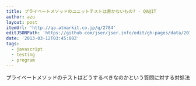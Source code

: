 ```yaml
---
title: プライベートメソッドのユニットテストは書かないもの? - QA@IT
author: azu
layout: post
itemUrl: 'http://qa.atmarkit.co.jp/q/2784'
editJSONPath: 'https://github.com/jser/jser.info/edit/gh-pages/data/2013/03/index.json'
date: '2013-03-12T03:45:00Z'
tags:
  - javascript
  - testing
  - program
---
```

プライベートメソッドのテストはどうするべきなのかという質問に対する対処法
